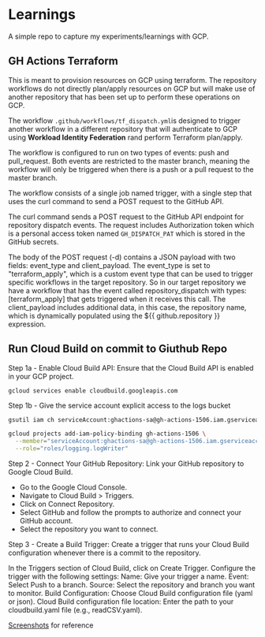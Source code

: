 # Learnings

A simple repo to capture my experiments/learnings with GCP.

## GH Actions Terraform

This is meant to provision resources on GCP using terraform. The repository workflows do not directly plan/apply resources on GCP but will make use of another repository that has been set up to perform these operations on GCP.

The workflow `.github/workflows/tf_dispatch.yml`is designed to trigger another workflow in a different repository that will authenticate to GCP using **Workload Identity Federation** rand perform Terraform plan/apply.

The workflow is configured to run on two types of events: push and pull_request. Both events are restricted to the master branch, meaning the workflow will only be triggered when there is a push or a pull request to the master branch.

The workflow consists of a single job named trigger, with a single step that uses the curl command to send a POST request to the GitHub API.

The curl command sends a POST request to the GitHub API endpoint for repository dispatch events. The request includes Authorization token which is a personal access token named `GH_DISPATCH_PAT` which is stored in the GitHub secrets.

The body of the POST request (-d) contains a JSON payload with two fields: event_type and client_payload. The event_type is set to "terraform_apply", which is a custom event type that can be used to trigger specific workflows in the target repository. So in our target repository we have a workflow that has the event called  repository_dispatch with types: [terraform_apply] that gets triggered when it receives this call. The client_payload includes additional data, in this case, the repository name, which is dynamically populated using the ${{ github.repository }} expression.

## Run Cloud Build on commit to Giuthub Repo

Step 1a - Enable Cloud Build API: Ensure that the Cloud Build API is enabled in your GCP project.

```gcloud services enable cloudbuild.googleapis.com```

Step 1b - Give the service account explicit access to the logs bucket

```sh
gsutil iam ch serviceAccount:ghactions-sa@gh-actions-1506.iam.gserviceaccount.com:admin gs://test_cloudbuild_logs

gcloud projects add-iam-policy-binding gh-actions-1506 \
  --member="serviceAccount:ghactions-sa@gh-actions-1506.iam.gserviceaccount.com" \
  --role="roles/logging.logWriter"

```

Step 2 - Connect Your GitHub Repository: Link your GitHub repository to Google Cloud Build.

  - Go to the Google Cloud Console.
  - Navigate to Cloud Build > Triggers.
  - Click on Connect Repository.
  - Select GitHub and follow the prompts to authorize and connect your GitHub account.
  - Select the repository you want to connect.

Step 3 - Create a Build Trigger: Create a trigger that runs your Cloud Build configuration whenever there is a commit to the repository.

In the Triggers section of Cloud Build, click on Create Trigger.
Configure the trigger with the following settings:
Name: Give your trigger a name.
Event: Select Push to a branch.
Source: Select the repository and branch you want to monitor.
Build Configuration: Choose Cloud Build configuration file (yaml or json).
Cloud Build configuration file location: Enter the path to your cloudbuild.yaml file (e.g., readCSV.yaml).

[Screenshots](docs/GH-Trigger-CloudBuild) for reference

